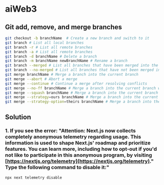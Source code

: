 # aiWeb3

## Git add, remove, and merge branches

``` bash
git checkout -b branchName  # Create a new branch and switch to it
git branch # List all local branches
git branch -r # List all remote branches
git branch -a # List all remote branches
git branch -d branchName # Delete a branch
git branch -m branchName newBranchName # Rename a branch
git branch --merged # List all branches that have been merged into the current branch
git branch --no-merged # List all branches that have not been merged into the current branch
git merge branchName # Merge a branch into the current branch
git merge --abort # Abort a merge
git merge --continue # Continue a merge after resolving conflicts
git merge --no-ff branchName # Merge a branch into the current branch without a fast-forward merge
git merge --squash branchName # Merge a branch into the current branch and squash all of the commits into a single commit
git merge --strategy=ours branchName # Merge a branch into the current branch using the "ours" merge strategy
git merge --strategy-option=theirs branchName # Merge a branch into the current branch using the "theirs" merge strategy
```

## Solution

### 1. If you see the error: "Attention: Next.js now collects completely anonymous telemetry regarding usage. This information is used to shape Next.js' roadmap and prioritize features. You can learn more, including how to opt-out if you'd not like to participate in this anonymous program, by visiting [https://nextjs.org/telemetry](https://nextjs.org/telemetry)." Type the following command to disable it:"

``` bash
npx next telemetry disable
```
